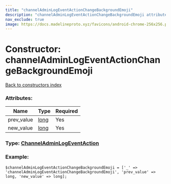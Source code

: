 ```yaml
---
title: "channelAdminLogEventActionChangeBackgroundEmoji"
description: "channelAdminLogEventActionChangeBackgroundEmoji attributes, type and example"
nav_exclude: true
image: https://docs.madelineproto.xyz/favicons/android-chrome-256x256.png
---
```

# Constructor: channelAdminLogEventActionChangeBackgroundEmoji  
[Back to constructors index](/API_docs/constructors/index.html)



### Attributes:

| Name     |    Type       | Required |
|----------|---------------|----------|
|prev\_value|[long](/API_docs/types/long.html) | Yes|
|new\_value|[long](/API_docs/types/long.html) | Yes|



### Type: [ChannelAdminLogEventAction](/API_docs/types/ChannelAdminLogEventAction.html)


### Example:

```
$channelAdminLogEventActionChangeBackgroundEmoji = ['_' => 'channelAdminLogEventActionChangeBackgroundEmoji', 'prev_value' => long, 'new_value' => long];
```  
